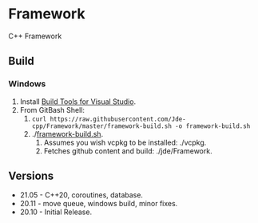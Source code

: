 # Framework
C++ Framework

## Build
### Windows
 1. Install [Build Tools for Visual Studio](https://visualstudio.microsoft.com/downloads/#build-tools-for-visual-studio-2019).
 2. From GitBash Shell:  
     1.  `curl https://raw.githubusercontent.com/Jde-cpp/Framework/master/framework-build.sh -o framework-build.sh`
     2.  ./[framework-build.sh](https://raw.githubusercontent.com/Jde-cpp/Framework/master/framework-build.sh).
         1. Assumes you wish vcpkg to be installed: ./vcpkg.
         2. Fetches github content and build:   ./jde/Framework.
## Versions
* 21.05 - C++20, coroutines, database.
* 20.11 - move queue, windows build, minor fixes.
* 20.10 - Initial Release.
